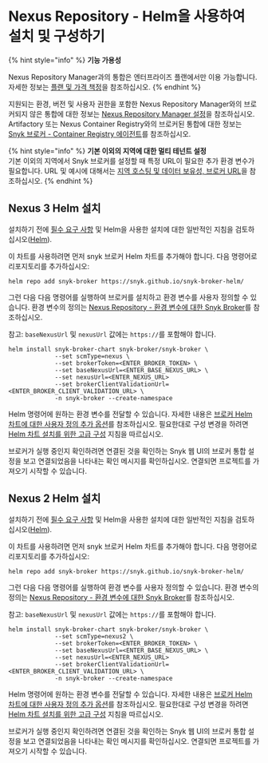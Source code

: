 # Nexus Repository - Helm을 사용하여 설치 및 구성하기

{% hint style="info" %}
**기능 가용성**

Nexus Repository Manager과의 통합은 엔터프라이즈 플랜에서만 이용 가능합니다. 자세한 정보는 [플랜 및 가격 책정](https://snyk.io/plans/)을 참조하십시오.
{% endhint %}

지원되는 환경, 버전 및 사용자 권한을 포함한 Nexus Repository Manager와의 브로커되지 않은 통합에 대한 정보는 [Nexus Repository Manager 설정](../../../../scan-with-snyk/snyk-open-source/package-repository-integrations/nexus-repository-manager-connection-setup/)을 참조하십시오. Artifactory 또는 Nexus Container Registry와의 브로커된 통합에 대한 정보는 [Snyk 브로커 - Container Registry 에이전트](../../snyk-broker-container-registry-agent/)를 참조하십시오.

{% hint style="info" %}
**기본 이외의 지역에 대한 멀티 테넌트 설정**\
기본 이외의 지역에서 Snyk 브로커를 설정할 때 특정 URL이 필요한 추가 환경 변수가 필요합니다. URL 및 예시에 대해서는 [지역 호스팅 및 데이터 보유성, 브로커 URL](https://docs.snyk.io/working-with-snyk/regional-hosting-and-data-residency#broker-urls)을 참조하십시오.
{% endhint %}

## Nexus 3 Helm 설치

설치하기 전에 [필수 요구 사항](./) 및 Helm을 사용한 설치에 대한 일반적인 지침을 검토하십시오([Helm](../install-and-configure-broker-using-helm.md)).

이 차트를 사용하려면 먼저 snyk 브로커 Helm 차트를 추가해야 합니다. 다음 명령어로 리포지토리를 추가하십시오:

`helm repo add snyk-broker https://snyk.github.io/snyk-broker-helm/`

그런 다음 다음 명령어를 실행하여 브로커를 설치하고 환경 변수를 사용자 정의할 수 있습니다. 환경 변수의 정의는 [Nexus Repository - 환경 변수에 대한 Snyk Broker](nexus-repository-environment-variables-for-snyk-broker.md)를 참조하십시오.

참고: `baseNexusUrl` 및 `nexusUrl` 값에는 `https://`를 포함해야 합니다.

```
helm install snyk-broker-chart snyk-broker/snyk-broker \
             --set scmType=nexus \
             --set brokerToken=<ENTER_BROKER_TOKEN> \
             --set baseNexusUrl=<ENTER_BASE_NEXUS_URL> \
             --set nexusUrl=<ENTER_NEXUS_URL>
             --set brokerClientValidationUrl=<ENTER_BROKER_CLIENT_VALIDATION_URL> \
             -n snyk-broker --create-namespace
```

Helm 명령어에 원하는 환경 변수를 전달할 수 있습니다. 자세한 내용은 [브로커 Helm 차트에 대한 사용자 정의 추가 옵션](../advanced-configuration-for-helm-chart-installation/custom-additional-options-for-broker-helm-chart-installation.md)를 참조하십시오. 필요한대로 구성 변경을 하려면 [Helm 차트 설치를 위한 고급 구성](../advanced-configuration-for-helm-chart-installation/) 지침을 따르십시오.

브로커가 실행 중인지 확인하려면 연결된 것을 확인하는 Snyk 웹 UI의 브로커 통합 설정을 보고 연결되었음을 나타내는 확인 메시지를 확인하십시오. 연결되면 프로젝트를 가져오기 시작할 수 있습니다.

## Nexus 2 Helm 설치

설치하기 전에 [필수 요구 사항](./) 및 Helm을 사용한 설치에 대한 일반적인 지침을 검토하십시오([Helm](../install-and-configure-broker-using-helm.md)).

이 차트를 사용하려면 먼저 snyk 브로커 Helm 차트를 추가해야 합니다. 다음 명령어로 리포지토리를 추가하십시오:

`helm repo add snyk-broker https://snyk.github.io/snyk-broker-helm/`

그런 다음 다음 명령어를 실행하여 환경 변수를 사용자 정의할 수 있습니다. 환경 변수의 정의는 [Nexus Repository - 환경 변수에 대한 Snyk Broker](nexus-repository-environment-variables-for-snyk-broker.md)를 참조하십시오.

참고: `baseNexusUrl` 및 `nexusUrl` 값에는 `https://`를 포함해야 합니다.

```
helm install snyk-broker-chart snyk-broker/snyk-broker \
             --set scmType=nexus2 \
             --set brokerToken=<ENTER_BROKER_TOKEN> \
             --set baseNexusUrl=<ENTER_BASE_NEXUS_URL> \
             --set nexusUrl=<ENTER_NEXUS_URL>
             --set brokerClientValidationUrl=<ENTER_BROKER_CLIENT_VALIDATION_URL> \
             -n snyk-broker --create-namespace
```

Helm 명령어에 원하는 환경 변수를 전달할 수 있습니다. 자세한 내용은 [브로커 Helm 차트에 대한 사용자 정의 추가 옵션](../advanced-configuration-for-helm-chart-installation/custom-additional-options-for-broker-helm-chart-installation.md)를 참조하십시오. 필요한대로 구성 변경을 하려면 [Helm 차트 설치를 위한 고급 구성](../advanced-configuration-for-helm-chart-installation/) 지침을 따르십시오.

브로커가 실행 중인지 확인하려면 연결된 것을 확인하는 Snyk 웹 UI의 브로커 통합 설정을 보고 연결되었음을 나타내는 확인 메시지를 확인하십시오. 연결되면 프로젝트를 가져오기 시작할 수 있습니다.

